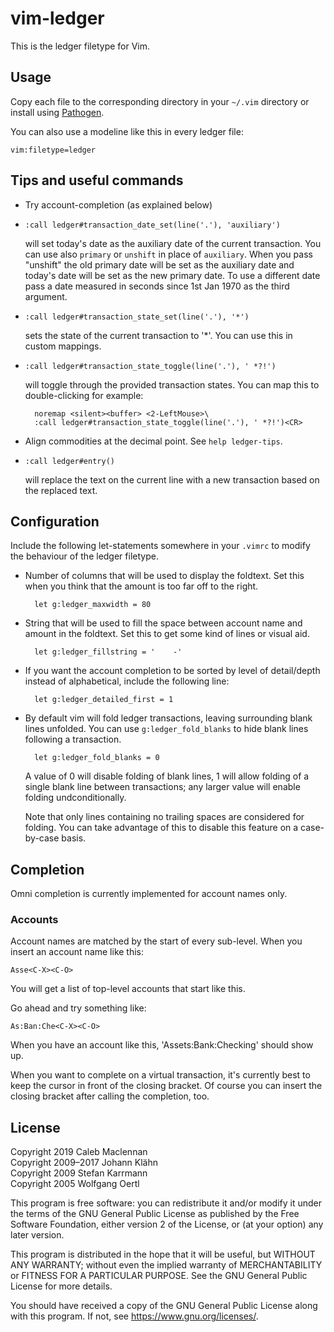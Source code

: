 vim-ledger
==========

This is the ledger filetype for Vim.

Usage
-----

Copy each file to the corresponding directory in your `~/.vim` directory or
install using [Pathogen](https://github.com/tpope/vim-pathogen).

You can also use a modeline like this in every ledger file:

    vim:filetype=ledger

Tips and useful commands
------------------------

* Try account-completion (as explained below)

* `:call ledger#transaction_date_set(line('.'), 'auxiliary')`

  will set today's date as the auxiliary date of the current transaction. You
  can use also `primary` or `unshift` in place of `auxiliary`. When you pass
  "unshift" the old primary date will be set as the auxiliary date and today's
  date will be set as the new primary date.
  To use a different date pass a date measured in seconds since 1st Jan 1970
  as the third argument.

* `:call ledger#transaction_state_set(line('.'), '*')`

  sets the state of the current transaction to '*'. You can use this in custom
  mappings.

* `:call ledger#transaction_state_toggle(line('.'), ' *?!')`

  will toggle through the provided transaction states. You can map this to
  double-clicking for example:

        noremap <silent><buffer> <2-LeftMouse>\
        :call ledger#transaction_state_toggle(line('.'), ' *?!')<CR>

* Align commodities at the decimal point. See `help ledger-tips`.

* `:call ledger#entry()`

  will replace the text on the current line with a new transaction based
  on the replaced text.

Configuration
-------------

Include the following let-statements somewhere in your `.vimrc` to modify the
behaviour of the ledger filetype.

* Number of columns that will be used to display the foldtext. Set this when
  you think that the amount is too far off to the right.

        let g:ledger_maxwidth = 80

* String that will be used to fill the space between account name and amount in
  the foldtext. Set this to get some kind of lines or visual aid.

        let g:ledger_fillstring = '    -'

* If you want the account completion to be sorted by level of detail/depth
  instead of alphabetical, include the following line:

        let g:ledger_detailed_first = 1

* By default vim will fold ledger transactions, leaving surrounding blank lines
  unfolded. You can use `g:ledger_fold_blanks` to hide blank lines following a
  transaction.

        let g:ledger_fold_blanks = 0

  A value of 0 will disable folding of blank lines, 1 will allow folding of a
  single blank line between transactions; any larger value will enable folding
  undconditionally.

  Note that only lines containing no trailing spaces are considered for
  folding. You can take advantage of this to disable this feature on a
  case-by-case basis.

Completion
----------

Omni completion is currently implemented for account names only.

### Accounts

Account names are matched by the start of every sub-level. When you
insert an account name like this:

    Asse<C-X><C-O>

You will get a list of top-level accounts that start like this.

Go ahead and try something like:

    As:Ban:Che<C-X><C-O>

When you have an account like this, 'Assets:Bank:Checking' should show up.

When you want to complete on a virtual transaction, it's currently best
to keep the cursor in front of the closing bracket. Of course you can
insert the closing bracket after calling the completion, too.

License
-------

Copyright 2019 Caleb Maclennan  
Copyright 2009–2017 Johann Klähn  
Copyright 2009 Stefan Karrmann  
Copyright 2005 Wolfgang Oertl

This program is free software: you can redistribute it and/or modify it
under the terms of the GNU General Public License as published by the
Free Software Foundation, either version 2 of the License, or (at your
option) any later version.

This program is distributed in the hope that it will be useful, but
WITHOUT ANY WARRANTY; without even the implied warranty of
MERCHANTABILITY or FITNESS FOR A PARTICULAR PURPOSE. See the GNU General
Public License for more details.

You should have received a copy of the GNU General Public License along
with this program. If not, see <https://www.gnu.org/licenses/>.
